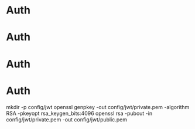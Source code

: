 # Auth
# Auth
# Auth
# Auth


mkdir -p config/jwt
openssl genpkey -out config/jwt/private.pem -algorithm RSA -pkeyopt rsa_keygen_bits:4096
openssl rsa -pubout -in config/jwt/private.pem -out config/jwt/public.pem